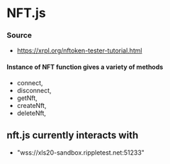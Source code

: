 # NFT.js

### Source

- https://xrpl.org/nftoken-tester-tutorial.html

#### Instance of NFT function gives a variety of methods

- connect,
- disconnect,
- getNft,
- createNft,
- deleteNft,

## nft.js currently interacts with

- "wss://xls20-sandbox.rippletest.net:51233"
